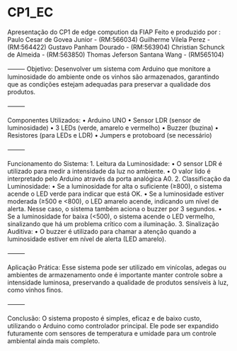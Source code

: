 # CP1_EC
Apresentação do CP1 de edge compution da FIAP
Feito e produzido por :
Paulo Cesar de Govea Junior - (RM:566034)
Guilherme Vilela Perez - (RM:564422)
Gustavo Panham Dourado - (RM:563904)
Christian Schunck de Almeida - (RM:563850)
Thomas Jeferson Santana Wang - (RM565104)


⸻
Objetivo:
Desenvolver um sistema com Arduino que monitore a luminosidade do ambiente onde os vinhos são armazenados, garantindo que as condições estejam adequadas para preservar a qualidade dos produtos.

⸻

Componentes Utilizados:
	•	Arduino UNO
	•	Sensor LDR (sensor de luminosidade)
	•	3 LEDs (verde, amarelo e vermelho)
	•	Buzzer (buzina)
	•	Resistores (para LEDs e LDR)
	•	Jumpers e protoboard (se necessário)

⸻

Funcionamento do Sistema:
	1.	Leitura da Luminosidade:
	•	O sensor LDR é utilizado para medir a intensidade da luz no ambiente.
	•	O valor lido é interpretado pelo Arduino através da porta analógica A0.
	2.	Classificação da Luminosidade:
	•	Se a luminosidade for alta o suficiente (≥800), o sistema acende o LED verde para indicar que está OK.
	•	Se a luminosidade estiver moderada (≥500 e <800), o LED amarelo acende, indicando um nível de alerta. Nesse caso, o sistema também aciona o buzzer por 3 segundos.
	•	Se a luminosidade for baixa (<500), o sistema acende o LED vermelho, sinalizando que há um problema crítico com a iluminação.
	3.	Sinalização Auditiva:
	•	O buzzer é utilizado para chamar a atenção quando a luminosidade estiver em nível de alerta (LED amarelo).

⸻

Aplicação Prática:
Esse sistema pode ser utilizado em vinícolas, adegas ou ambientes de armazenamento onde é importante manter controle sobre a intensidade luminosa, preservando a qualidade de produtos sensíveis à luz, como vinhos finos.

⸻

Conclusão:
O sistema proposto é simples, eficaz e de baixo custo, utilizando o Arduino como controlador principal. Ele pode ser expandido futuramente com sensores de temperatura e umidade para um controle ambiental ainda mais completo.
